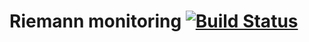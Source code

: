 # Riemann monitoring [![Build Status](https://travis-ci.org/trademachines/riemann-monitoring.svg?branch=master)](https://travis-ci.org/trademachines/riemann-monitoring)